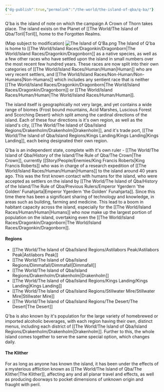 ```yaml
---
{"dg-publish":true,"permalink":"/the-world/the-island-of-qba/q-ba/"}
---
```


Q'ba is the island of note on which the campaign A Crown of Thorn takes place. The island exists on the Planet of [[The World/The Island of Qba/Toril\|Toril]], home to the Forgotten Realms.

(Map subject to modification)
![The Island of Q'Ba.png](/img/user/zAttachments/The%20Island%20of%20Q'Ba.png)
The Island of Q'ba is home to [[The World/Island Races/Dragonkin/Dragonborn\|The World/Island Races/Dragonkin/Dragonborn]] as a native species, as well as a few other races who have settled upon the island in small numbers over the most recent few hundred years. These races are now split into their own categories of [[The World/Island Races/Human/Human\|Human]] who are very recent settlers, and [[The World/Island Races/Non-Human/Non-Humans\|Non-Humans]] which includes any sentient race that is neither [[The World/Island Races/Dragonkin/Dragonborn\|The World/Island Races/Dragonkin/Dragonborn]] or [[The World/Island Races/Human/Human\|The World/Island Races/Human/Human]]. 

The island itself is geographically not very large, and yet contains a wide range of biomes (Frost bound mountains, Acid Marshes, Luscious Forest and Scorching Desert) which split among the cardinal directions of the island. Each of these four directions is it's own region, as well as the island's city, [[The World/The Island of Qba/Island Regions/Drakenholm/Drakenholm\|Drakenholm]], and it's trade port, [[The World/The Island of Qba/Island Regions/Kings Landing/Kings Landing\|Kings Landing]], each being designated their own region.

Q'ba is an independent state, complete with it's own ruler - [[The World/The Island of Qba/History of the Island/The Rule of Qba/The Crown\|The Crown]], currently [[Story/People/Enemies/King Francis Roberts\|King Francis Roberts]] who was in charge of a research expedition of [[The World/Island Races/Human/Human\|Humans]] to the island around 40 years ago. This was the first known contact with humans for the island, who were accepted as settlers on the island by [[The World/The Island of Qba/History of the Island/The Rule of Qba/Previous Rulers/Emperor Ygerdern 'the Golden' Funahjarta\|Emperor Ygerdern 'the Golden' Funahjarta]]. Since this time there has been a significant sharing of technology and knowledge, in areas such as building, farming and medicine. This lead to a boom in habitant capacity across the island, especially for the [[The World/Island Races/Human/Human\|Humans]] who now make up the largest portion of population on the island, overtaking even the [[The World/Island Races/Dragonkin/Dragonborn\|The World/Island Races/Dragonkin/Dragonborn]].

#### Regions
- [[The World/The Island of Qba/Island Regions/Astilabors Peak/Astilabors Peak\|Astilabors Peak]]
- [[The World/The Island of Qba/Island Regions/Dimmafall/Dimmafall\|Dimmafall]]
- [[The World/The Island of Qba/Island Regions/Drakenholm/Drakenholm\|Drakenholm]]
- [[The World/The Island of Qba/Island Regions/Kings Landing/Kings Landing\|Kings Landing]]
- [[The World/The Island of Qba/Island Regions/Stillwater Mire/Stillwater Mire\|Stillwater Mire]]
- [[The World/The Island of Qba/Island Regions/The Desert/The Desert\|The Desert]]

Q'ba is also known by it's population for the large variety of homebrewed or imported alcoholic beverages, with each region having their own, distinct menus, including each district of [[The World/The Island of Qba/Island Regions/Drakenholm/Drakenholm\|Drakenholm]]. Further to this, the whole island comes together to serve the same special option, which changes daily.

#### The Klither
For as long as anyone has known the island, it has been under the effects of a mysterious affliction known as [[The World/The Island of Qba/The Klither\|The Klither]], affecting any and all planar travel and effects, as well as producing doorways to pocket dimensions of unknown origin and fraught with peril.